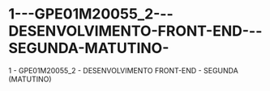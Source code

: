 # 1---GPE01M20055_2---DESENVOLVIMENTO-FRONT-END---SEGUNDA-MATUTINO-
1 -  GPE01M20055_2 - DESENVOLVIMENTO FRONT-END - SEGUNDA (MATUTINO)
